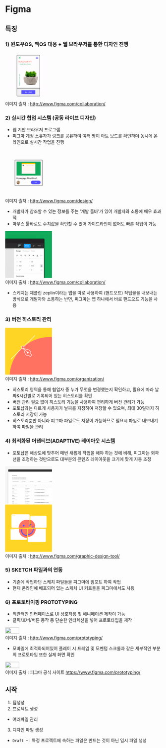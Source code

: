 # Figma

## 특징

### 1) 윈도우OS, 맥OS 대응 + 웹 브라우저를 통한 디자인 진행

<img src="./images/Collaboration_02.gif" width=30% height=30% ><br/>
이미지 출처 :  http://www.figma.com/collaboration/

### 2) 실시간 협업 시스템 (공동 라이브 디자인)

- 웹 기반 브라우저 프로그램
- 피그마 계정 소유자가 링크를 공유하여 여러 명이 아트 보드를 확인하며 동시에 온라인으로 실시간 작업을 진행

<img src="./images/Design_04_DeveloperHandshake.gif" width=30% height=30% ><br/>
이미지 출처 : http://www.figma.com/design/

- 개발자가 참조할 수 있는 정보를 주는 ‘개발 툴바’가 있어 개발자와 소통에 매우 효과적
- 마우스 툴바로도 수치값을 확인할 수 있어 가이드라인이 없어도 빠른 작업이 가능

<img src="./images/Collaboration_01_InviteFolks__1_.gif" width=30% height=30% ><br/>
이미지 출처 : http://www.figma.com/collaboration/

- 스케치는 제플린 zeplin이라는 앱을 따로 사용하여 (핸드오프) 작업물을 내보내는 방식으로 개발자와 소통하는 반면, 피그마는 앱 하나에서 바로 핸드오프 기능을 사용

### 3) 버전 히스토리 관리

<img src="./images/graphic-design-pen.png" width=30% height=30% ><br/>
이미지 출처 : http://www.figma.com/organization/

- 히스토리 영역을 통해 협업자 중 누가 무엇을 변경했는지 확인하고, 필요에 따라 날짜&시간별로 기록되어 있는 히스토리를 확인
- 버전 관리 필요 없이 히스토리 기능을 사용하여 편리하게 버전 관리가 가능
- 포토샵과는 다르게 사용자가 날짜를 지정하여 저장할 수 있으며, 최대 30일까지 히스토리 저장이 가능
- 히스토리뿐만 아니라 피그마 파일로도 저장이 가능하므로 필요시 파일로 내보내기 하여 파일을 관리

### 4) 최적화된 어댑티브(ADAPTIVE) 레이아웃 시스템

- 포토샵은 해상도에 맞추어 매번 새롭게 작업을 해야 하는 것에 비해, 피그마는 외곽 선을 조정하는 것만으로도 대부분의 콘텐츠 레이아웃을 크기에 맞게 자동 조정

<img src="./images/Activity_Logs.png" width=30% height=30% ><br/>
<img src="./images/graphic-design-collaborate.png" width=30% height=30% ><br/>
이미지 출처 : http://www.figma.com/graphic-design-tool/

### 5) SKETCH 파일과의 연동

- 기존에 작업하던 스케치 파일들을 피그마에 임포트 하여 작업
- 현재 온라인에 배포되어 있는  스케치 UI 키트들을 피그마에서도 사용

### 6) 프로토타이핑 PROTOTYPING

- 직관적인 인터페이스로 UI 상호작용 및 애니메이션 제작이 가능
- 클릭/호버/버튼 동작 등 단순한 인터렉션을 넣어 프로토타입을 제작

<img src="./images/Prototyping_01.gif" width=30% height=30% ><br/>
이미지 출처 : http://www.figma.com/prototyping/

- 모바일에 최적화되어있어 플레이 시 프레임 및 모멘텀 스크롤과 같은 세부적인 부분의 프로토타입 또한 실제 화면 확인

<img src="./images/Prototyping_02.gif" width=30% height=30% ><br/>
이미지 출처 : 피그마 공식 사이트 https://www.figma.com/prototyping/

## 시작

1. 팀생성
2. 프로젝트 생성
  - 여러파일 관리
3. 디자인 파일 생성
  - `Draft +` : 특정 프로젝트에 속하는 파일은 만드는 것이 아닌 임시 파일 생성
